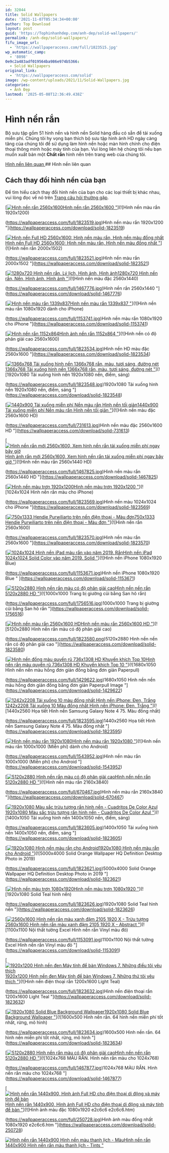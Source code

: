 ```yaml
---
id: 32044
title: Solid Wallpapers
date: '2021-11-07T05:34:34+00:00'
author: Top Download
layout: post
guid: 'https://Tophinhanhdep.com/anh-dep/solid-wallpapers/'
permalink: /anh-dep/solid-wallpapers/
fifu_image_url:
  - 'https://wallpaperaccess.com/full/1823515.jpg'
wp_automatic_camp:
  - '8098'
0e9c2a483adf019564ba986e974b5366:
  - Solid Wallpapers
original_link:
  - 'https://wallpaperaccess.com/solid'
image: /wp-content/uploads/2021/11/Solid-Wallpapers.jpg
categories:
  - Ảnh Đẹp
lastmod: '2025-05-08T12:36:49.438Z'
---
```

# Hình nền rắn

Bộ sưu tập gồm 51 hình nền và hình nền Solid hàng đầu có sẵn để tải xuống miễn phí. Chúng tôi hy vọng bạn thích bộ sưu tập hình ảnh HD ngày càng tăng của chúng tôi để sử dụng làm hình nền hoặc màn hình chính cho điện thoại thông minh hoặc máy tính của bạn. Vui lòng liên hệ chúng tôi nếu bạn muốn xuất bản một **Chất rắn** hình nền trên trang web của chúng tôi.

[Hình nền liên quan ](#related) ## Hình nền liên quan

## Cách thay đổi hình nền của bạn

Để tìm hiểu cách thay đổi hình nền của bạn cho các loại thiết bị khác nhau, vui lòng đọc về nó trên [Trang câu hỏi thường gặp](https://tophinhanhdep.com/faq/).

  
[[![Hình nền rắn 2560x1600](https://wallpaperaccess.com/full/1823515.jpg)Hình nền rắn 2560x1600 "](https://wallpaperaccess.com/download/solid-1823515)](![Hình nền màu rắn 1920x1200)

(https://wallpaperaccess.com/full/1823519.jpg)Hình nền màu rắn 1920x1200 "](https://wallpaperaccess.com/download/solid-1823519)

[[![Hình nền Full HD 2560x1600: Hình nền màu rắn, Hình nền màu đồng nhất](https://wallpaperaccess.com/full/731610.jpg)Hình nền Full HD 2560x1600: Hình nền màu rắn, Hình nền màu đồng nhất "](https://wallpaperaccess.com/download/solid-731610)](![Hình nền rắn 2000x1502)

(https://wallpaperaccess.com/full/1823521.jpg)Hình nền màu rắn 2000x1502 "](https://wallpaperaccess.com/download/solid-1823521)

[[![1280x720 Hình nền rắn, Lý lịch, Hình ảnh, Hình ảnh](https://wallpaperaccess.com/full/1823523.png)1280x720 Hình nền rắn, Nền, Hình ảnh, Hình ảnh "](https://wallpaperaccess.com/download/solid-1823523)](![Hình nền màu đặc 2560x1440)

(https://wallpaperaccess.com/full/1467776.jpg)Hình nền rắn 2560x1440 "](https://wallpaperaccess.com/download/solid-1467776)

[[![Hình nền màu rắn 1339x837](https://wallpaperaccess.com/full/1823526.jpg)Hình nền màu rắn 1339x837 "](https://wallpaperaccess.com/download/solid-1823526)](![Hình nền màu rắn 1080x1920 dành cho iPhone)

(https://wallpaperaccess.com/full/1153741.jpg)Hình nền màu rắn 1080x1920 cho iPhone "](https://wallpaperaccess.com/download/solid-1153741)

[[![Hình nền rắn 1152x864](https://wallpaperaccess.com/full/1823530.jpg)Hình ảnh nền rắn 1152x864 "](https://wallpaperaccess.com/download/solid-1823530)](![Hình nền có độ phân giải cao 2560x1600)

(https://wallpaperaccess.com/full/1823534.jpg)Hình nền HD màu đặc 2560x1600 "](https://wallpaperaccess.com/download/solid-1823534)

[[![1366x768 Tải xuống hình nền 1366x768 rắn, màu, tươi sáng, đường nét](https://wallpaperaccess.com/full/1823539.jpg)1366x768 Tải xuống hình nền 1366x768 rắn, màu, tươi sáng, đường nét "](https://wallpaperaccess.com/download/solid-1823539)](![1920x1080 Tải xuống hình nền 1920x1080 nền, điểm, sáng)

(https://wallpaperaccess.com/full/1823548.jpg)1920x1080 Tải xuống hình nền 1920x1080 nền, điểm, sáng "](https://wallpaperaccess.com/download/solid-1823548)

[[![1440x900 Tải xuống miễn phí Nền màu rắn Hình nền tối giản](https://wallpaperaccess.com/full/1823559.jpg)1440x900 Tải xuống miễn phí Nền màu rắn Hình nền tối giản "](https://wallpaperaccess.com/download/solid-1823559)](![Hình nền màu đặc 2560x1600 HD)

(https://wallpaperaccess.com/full/731613.jpg)Hình nền màu đặc 2560x1600 HD "](https://wallpaperaccess.com/download/solid-731613)

[[![Hình nền rắn mới 2560x1600, Xem hình nền rắn tải xuống miễn phí ngay bây giờ](https://wallpaperaccess.com/full/1823561.jpg)Hình ảnh rắn mới 2560x1600, Xem hình nền rắn tải xuống miễn phí ngay bây giờ "](https://wallpaperaccess.com/download/solid-1823561)](![Hình nền màu rắn 2560x1440 HD)

(https://wallpaperaccess.com/full/1467825.jpg)Hình nền màu rắn 2560x1440 HD "](https://wallpaperaccess.com/download/solid-1467825)

[[![Hình nền màu trơn 1920x1200](https://wallpaperaccess.com/full/1823567.jpg)Hình nền màu trơn 1920x1200 "](https://wallpaperaccess.com/download/solid-1823567)](![1024x1024 Hình nền rắn màu cho iPhone)

(https://wallpaperaccess.com/full/1823569.jpg)Hình nền màu 1024x1024 cho iPhone "](https://wallpaperaccess.com/download/solid-1823569)

[[![750x1333 Hendie Purwiliarto trên nền điện thoại - Màu đơn](https://wallpaperaccess.com/full/250727.jpg)750x1333 Hendie Purwiliarto trên nền điện thoại - Màu đơn "](https://wallpaperaccess.com/download/solid-250727)](![Hình nền rắn 2560x1600)

(https://wallpaperaccess.com/full/1823570.jpg)Hình nền màu rắn 2560x1600 "](https://wallpaperaccess.com/download/solid-1823570)

[[![1024x1024 Hình nền iPad màu rắn vào năm 2019. Rắn](https://wallpaperaccess.com/full/1354201.jpg)Hình nền iPad 1024x1024 Solid Color vào năm 2019. Solid "](https://wallpaperaccess.com/download/solid-1354201)](![Hình nền iPhone 1080x1920 Blue)

(https://wallpaperaccess.com/full/1153671.jpg)Hình nền iPhone 1080x1920 Blue " ](https://wallpaperaccess.com/download/solid-1153671)

[[![5120x2880 Hình nền rắn màu có độ phân giải cao](https://wallpaperaccess.com/full/1467830.png)Hình nền nền rắn 5120x2880 HD "](https://wallpaperaccess.com/download/solid-1467830)](![1000x1000 Trang bị giường cũi bằng San hô rắn)

(https://wallpaperaccess.com/full/1756516.jpg)1000x1000 Trang bị giường cũi bằng San hô rắn "](https://wallpaperaccess.com/download/solid-1756516)

[[![Hình nền màu rắn 2560x1600 HD](https://wallpaperaccess.com/full/1823578.jpg)Hình nền màu rắn 2560x1600 HD "](https://wallpaperaccess.com/download/solid-1823578)](![5120x2880 Hình nền rắn màu có độ phân giải cao)

(https://wallpaperaccess.com/full/1823580.png)5120x2880 Hình nền nền rắn có độ phân giải cao "](https://wallpaperaccess.com/download/solid-1823580)

[[![Hình nền đồng màu quyến rũ 736x1308 HD Khuyến khích Top 10](https://wallpaperaccess.com/full/1823582.jpg)Hình nền rắn màu quyến rũ 736x1308 HD Khuyến khích Top 10 "](https://wallpaperaccess.com/download/solid-1823582)](![1680x1050 Hình nền nền màu hồng đơn giản đồng bằng đơn giản Paperpull)

(https://wallpaperaccess.com/full/1429622.jpg)1680x1050 Hình nền nền màu hồng đơn giản đồng bằng đơn giản Paperpull Image "](https://wallpaperaccess.com/download/solid-1429622)

[[![1242x2208 Tải xuống 10 màu đồng nhất Hình nền iPhone: Đen, Trắng](https://wallpaperaccess.com/full/1823593.jpg)1242x2208 Tải xuống 10 Màu đồng nhất Hình nền iPhone: Đen, Trắng "](https://wallpaperaccess.com/download/solid-1823593)](![1440x2560 Họa tiết Hình nền Samsung Galaxy Note 4 75. Màu đồng nhất)

(https://wallpaperaccess.com/full/1823595.jpg)1440x2560 Họa tiết Hình nền Samsung Galaxy Note 4 75. Màu đồng nhất "](https://wallpaperaccess.com/download/solid-1823595)

[[![Hình nền màu rắn 1920x1080](https://wallpaperaccess.com/full/1823597.jpg)Hình nền màu rắn 1920x1080 "](https://wallpaperaccess.com/download/solid-1823597)](![Hình nền màu rắn 1000x1000 (Miễn phí) dành cho Android)

(https://wallpaperaccess.com/full/1543952.jpg)Hình nền màu rắn 1000x1000 (Miễn phí) cho Android "](https://wallpaperaccess.com/download/solid-1543952)

[[![5120x2880 Hình nền rắn màu có độ phân giải cao](https://wallpaperaccess.com/full/1823602.png)Hình nền nền rắn 5120x2880 HD "](https://wallpaperaccess.com/download/solid-1823602)](![Hình nền màu rắn 2160x3840)

(https://wallpaperaccess.com/full/670467.jpg)Hình nền màu rắn 2160x3840 "](https://wallpaperaccess.com/download/solid-670467)

[[![1920x1080 Màu sắc trừu tượng rắn hình nền - Cuadritos De Color Azul](https://wallpaperaccess.com/full/1823604.jpg)1920x1080 Màu sắc trừu tượng rắn hình nền - Cuadritos De Color Azul "](https://wallpaperaccess.com/download/solid-1823604)](![1400x1050 Tải xuống hình nền 1400x1050 nền, điểm, sáng)

(https://wallpaperaccess.com/full/1823605.jpg)1400x1050 Tải xuống hình nền 1400x1050 nền, điểm, sáng "](https://wallpaperaccess.com/download/solid-1823605)

[[![1920x1080 Hình nền màu rắn cho Android](https://wallpaperaccess.com/full/1823613.jpg)1920x1080 Hình nền màu rắn cho Android "](https://wallpaperaccess.com/download/solid-1823613)](![5000x4000 Solid Orange Wallpaper HQ Definition Desktop Photo in 2019)

(https://wallpaperaccess.com/full/1823621.jpg)5000x4000 Solid Orange Wallpaper HQ Definition Desktop Photo in 2019 "](https://wallpaperaccess.com/download/solid-1823621)

[[![Hình nền màu trơn 1080x1920](https://wallpaperaccess.com/full/1823623.jpg)Hình nền màu trơn 1080x1920 "](https://wallpaperaccess.com/download/solid-1823623)](![1920x1080 Solid Teal hình nền)

(https://wallpaperaccess.com/full/1823626.jpg)1920x1080 Solid Teal hình nền "](https://wallpaperaccess.com/download/solid-1823626)

[[![2560x1600 Hình nền rắn màu xanh đậm 2105 1920 X - Trừu tượng](https://wallpaperaccess.com/full/1823629.jpg)2560x1600 Hình nền rắn màu xanh đậm 2105 1920 X - Abstract "](https://wallpaperaccess.com/download/solid-1823629)](![1100x1100 Nội thất tường Excel Hình nền rắn Vinyl màu đỏ)

(https://wallpaperaccess.com/full/1153091.jpg)1100x1100 Nội thất tường Excel Hình nền rắn Vinyl màu đỏ "](https://wallpaperaccess.com/download/solid-1153091)

[[![1920x1200 Hình nền đen Máy tính để bàn Windows 7. Những điều tôi yêu thích](https://wallpaperaccess.com/full/481679.jpg)1920x1200 Hình nền đen Máy tính để bàn Windows 7. Những thứ tôi yêu thích "](https://wallpaperaccess.com/download/solid-481679)](![Hình nền điện thoại rắn 1200x1600 Light Teal)

(https://wallpaperaccess.com/full/1823632.jpg)Hình nền điện thoại rắn 1200x1600 Light Teal "](https://wallpaperaccess.com/download/solid-1823632)

[[![1920x1080 Solid Blue Background Wallpaper](https://wallpaperaccess.com/full/1354081.jpg)1920x1080 Solid Blue Background Wallpaper "](https://wallpaperaccess.com/download/solid-1354081)](![1600x500 Hình nền rắn.  64 hình nền miễn phí tốt nhất, rừng, mô hình)

(https://wallpaperaccess.com/full/1823634.jpg)1600x500 Hình nền rắn. 64 hình nền miễn phí tốt nhất, rừng, mô hình "](https://wallpaperaccess.com/download/solid-1823634)

[[![5120x2880 Hình nền rắn màu có độ phân giải cao](https://wallpaperaccess.com/full/374140.png)Hình nền nền rắn 5120x2880 HD "](https://wallpaperaccess.com/download/solid-374140)](![1024x768 MÀU RẮN.  Hình nền rắn màu cho 1024x768)

(https://wallpaperaccess.com/full/1467877.jpg)1024x768 MÀU RẮN. Hình nền rắn màu cho 1024x768 "](https://wallpaperaccess.com/download/solid-1467877)

[[![Hình nền rắn 1440x900, Hình ảnh Full HD cho điện thoại di động và máy tính để bàn](https://wallpaperaccess.com/full/1823638.jpg)Hình nền rắn 1440x900, Hình ảnh Full HD cho điện thoại di động và máy tính để bàn "](https://wallpaperaccess.com/download/solid-1823638)](![Hình ảnh màu đặc 1080x1920 e2c6c6 e2c6c6.htm)

(https://wallpaperaccess.com/full/250728.jpg)Hình ảnh màu đồng nhất 1080x1920 e2c6c6.htm "](https://wallpaperaccess.com/download/solid-250728)

[![Hình nền rắn 1440x900 Hình nền màu thanh lịch - Màu](https://wallpaperaccess.com/full/1823641.jpg)Hình nền rắn 1440x900 Hình nền rắn màu thanh lịch - Tints "](https://wallpaperaccess.com/download/solid-1823641)
